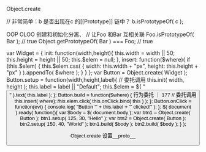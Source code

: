 Object.create

// 非常简单：b 是否出现在c 的[[Prototype]] 链中？
b.isPrototypeOf( c );


OOP OLOO 创建和初始化分离、
// 让Foo 和Bar 互相关联
Foo.isPrototypeOf( Bar ); // true
Object.getPrototypeOf( Bar ) === Foo; // true










var Widget = {
init: function(width,height){
this.width = width || 50;
this.height = height || 50;
this.$elem = null;
},
insert: function($where){
if (this.$elem) {
this.$elem.css( {
width: this.width + "px",
height: this.height + "px"
} ).appendTo( $where );
}
}
};
var Button = Object.create( Widget );
Button.setup = function(width,height,label){
// 委托调用
this.init( width, height );
this.label = label || "Default";
this.$elem = $( "<button>" ).text( this.label );
};
Button.build = function($where) {
行为委托 ｜ 177
// 委托调用
this.insert( $where );
this.$elem.click( this.onClick.bind( this ) );
};
Button.onClick = function(evt) {
console.log( "Button '" + this.label + "' clicked!" );
};
$( document ).ready( function(){
var $body = $( document.body );
var btn1 = Object.create( Button );
btn1.setup( 125, 30, "Hello" );
var btn2 = Object.create( Button );
btn2.setup( 150, 40, "World" );
btn1.build( $body );
btn2.build( $body );
} );




Object.create 设置__proto__